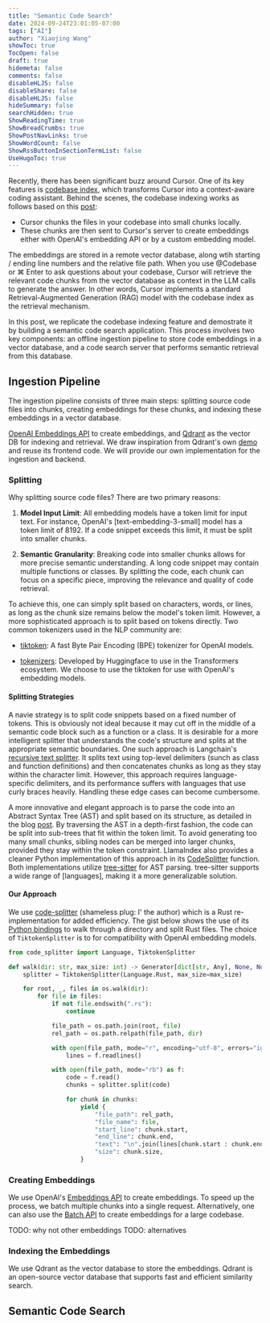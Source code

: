 ```yaml
---
title: "Semantic Code Search"
date: 2024-09-24T23:01:05-07:00
tags: ["AI"]
author: "Xiaojing Wang"
showToc: true
TocOpen: false
draft: true
hidemeta: false
comments: false
disableHLJS: false
disableShare: false
disableHLJS: false
hideSummary: false
searchHidden: true
ShowReadingTime: true
ShowBreadCrumbs: true
ShowPostNavLinks: true
ShowWordCount: false
ShowRssButtonInSectionTermList: false
UseHugoToc: true
---
```


Recently, there has been significant buzz around Cursor. One of its key features is [codebase index](https://docs.cursor.com/context/codebase-indexing), which transforms Cursor into a context-aware coding assistant. Behind the scenes, the codebase indexing works as follows based on this [post](https://forum.cursor.com/t/codebase-indexing/36):

- Cursor chunks the files in your codebase into small chunks locally.
- These chunks are then sent to Cursor's server to create embeddings either with OpenAI's embedding API or by a custom embedding model.

The embeddings are stored in a remote vector database, along wtih starting / ending line numbers and the relative file path. When you use @Codebase or ⌘ Enter to ask questions about your codebase, Cursor will retrieve the relevant code chunks from the vector database as context in the LLM calls to generate the answer. In other words, Cursor implements a standard Retrieval-Augmented Generation (RAG) model with the codebase index as the retrieval mechanism.

In this post, we replicate the codebase indexing feature and demostrate it by building a semantic code search application. This process involves two key components: an offline ingestion pipeline to store code embeddings in a vector database, and a code search server that performs semantic retrieval from this database.

## Ingestion Pipeline

The ingestion pipeline consists of three main steps: splitting source code files into chunks, creating embeddings for these chunks, and indexing these embeddings in a vector database.

[OpenAI Embeddings API](https://platform.openai.com/docs/guides/embeddings) to create embeddings, and [Qdrant](https://github.com/qdrant/qdrant) as the vector DB for indexing and retrieval. We draw inspiration from Qdrant's own [demo](https://github.com/qdrant/demo-code-search/tree/master) and reuse its frontend code. We will provide our own implementation for the ingestion and backend.

### Splitting

Why splitting source code files? There are two primary reasons:

1. **Model Input Limit**: All embedding models have a token limit for input text. For instance, OpenAI's [text-embedding-3-small] model has a token limit of 8192. If a code snippet exceeds this limit, it must be split into smaller chunks.

2. **Semantic Granularity**: Breaking code into smaller chunks allows for more precise semantic understanding. A long code snippet may contain multiple functions or classes. By splitting the code, each chunk can focus on a specific piece, improving the relevance and quality of code retrieval.

To achieve this, one can simply split based on characters, words, or lines, as long as the chunk size remains below the model's token limit. However, a more sophisticated approach is to split based on tokens directly. Two common tokenizers used in the NLP community are:

- [tiktoken](https://github.com/openai/tiktoken): A fast Byte Pair Encoding (BPE) tokenizer for OpenAI models.

- [tokenizers](https://github.com/huggingface/tokenizers): Developed by Huggingface to use in the Transformers ecosystem. We choose to use the tiktoken for use with OpenAI's embedding models.

#### Splitting Strategies

A navie strategy is to split code snippets based on a fixed number of tokens. This is obviously not ideal because it may cut off in the middle of a semantic code block such as a function or a class. It is desirable for a more intelligent splitter that understands the code's structure and splits at the appropriate semantic boundaries. One such approach is Langchain's [recursive text splitter](https://python.langchain.com/docs/how_to/recursive_text_splitter/). It splits text using top-level delimiters (sunch as class and function definitions) and then concatenates chunks as long as they stay within the character limit. However, this approach requires language-specific delimiters, and its performance suffers with languages that use curly braces heavily. Handling these edge cases can become cumbersome.

A more innovative and elegant approach is to parse the code into an Abstract Syntax Tree (AST) and split based on its structure, as detailed in the blog [post](https://docs.sweep.dev/blogs/chunking-2m-files). By traversing the AST in a depth-first fashion, the code can be split into sub-trees that fit within the token limit. To avoid generating too many small chunks, sibling nodes can be merged into larger chunks, provided they stay within the token constraint. LlamaIndex also provides a cleaner Python implementation of this approach in its [CodeSplitter](https://docs.llamaindex.ai/en/v0.10.19/api/llama_index.core.node_parser.CodeSplitter.html) function. Both implementations utilize [tree-sitter](https://crates.io/crates/tree-sitter) for AST parsing. tree-sitter supports a wide range of [languages], making it a more generalizable solution.

#### Our Approach

We use [code-splitter](https://github.com/wangxj03/code-splitter) (shameless plug: I' the author) which is a Rust re-implementation for added efficiency. The gist below shows the use of its [Python bindings](https://pypi.org/project/code-splitter/) to walk through a directory and split Rust files. The choice of `TiktokenSplitter` is to for compatibility with OpenAI embedding models.

```python
from code_splitter import Language, TiktokenSplitter

def walk(dir: str, max_size: int) -> Generator[dict[str, Any], None, None]:
    splitter = TiktokenSplitter(Language.Rust, max_size=max_size)

    for root, _, files in os.walk(dir):
        for file in files:
            if not file.endswith(".rs"):
                continue

            file_path = os.path.join(root, file)
            rel_path = os.path.relpath(file_path, dir)

            with open(file_path, mode="r", encoding="utf-8", errors="ignore") as f:
                lines = f.readlines()

            with open(file_path, mode="rb") as f:
                code = f.read()
                chunks = splitter.split(code)

                for chunk in chunks:
                    yield {
                        "file_path": rel_path,
                        "file_name": file,
                        "start_line": chunk.start,
                        "end_line": chunk.end,
                        "text": "\n".join(lines[chunk.start : chunk.end]),
                        "size": chunk.size,
                    }
```

### Creating Embeddings

We use OpenAI's [Embeddings API](https://platform.openai.com/docs/guides/embeddings) to create embeddings. To speed up the process, we batch multiple chunks into a single request. Alternatively, one can also use the [Batch API](https://platform.openai.com/docs/guides/batch/overview) to create embeddings for a large codebase.

TODO: why not other embeddings
TODO: alternatives

### Indexing the Embeddings

We use Qdrant as the vector database to store the embeddings. Qdrant is an open-source vector database that supports fast and efficient similarity search.

## Semantic Code Search
